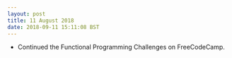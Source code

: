```yaml
---
layout: post
title: 11 August 2018 
date: 2018-09-11 15:11:08 BST
---
```

+ Continued the Functional Programming Challenges on FreeCodeCamp.

